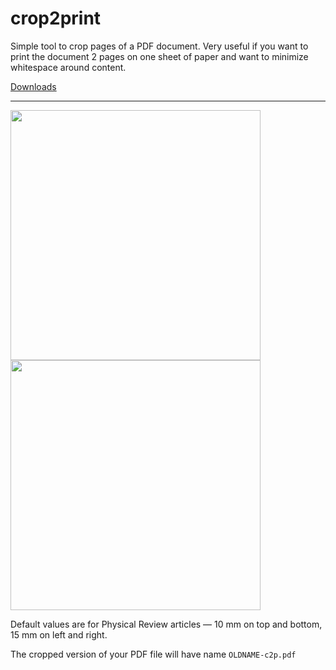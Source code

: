 # crop2print

Simple tool to crop pages of a PDF document. Very useful if you want to print the document 2 pages on one sheet of paper and want to minimize whitespace around content.

[Downloads](https://github.com/xtotdam/crop2print/releases)

---

<img width=400 src="https://user-images.githubusercontent.com/5108025/76948822-ab29db00-6918-11ea-992d-bc849120b331.png">

<img width=400 src="https://user-images.githubusercontent.com/5108025/76949792-2cce3880-691a-11ea-8dde-2c6e119d2501.png">

Default values are for Physical Review articles — 10 mm on top and bottom, 15 mm on left and right.

The cropped version of your PDF file will have name `OLDNAME-c2p.pdf`
